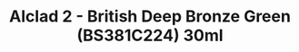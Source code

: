 ---
layout: product
title: "Alclad 2 - British Deep Bronze Green (BS381C224) 30ml"
price: "TBA" 
desc: "N/A"
img_path: "/assets/img/ALCE050.jpg"
brand: "N/A"
available: false
special_offer: false
new: false
soon: false
cat: "040000"
subcat: "040300"
subsubcat: "0N/A"
sifra: "ALCE050"
popular: false
---